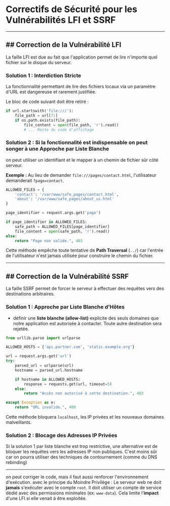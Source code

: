 # Correctifs de Sécurité pour les Vulnérabilités LFI et SSRF


---

## ## Correction de la Vulnérabilité LFI

La faille LFI est due au fait que l'application permet de lire n'importe quel fichier sur le disque du serveur.

### Solution 1 : Interdiction Stricte 

La fonctionnalité permettant de lire des fichiers locaux via un paramètre d'URL est dangereuse et rarement justifiée.

Le bloc de code suivant doit être retiré :
```python
if url.startswith('file:///'):
    file_path = url[7:]
    if os.path.exists(file_path):
        file_content = open(file_path, 'r').read()
        # ... Reste du code d'affichage
```

### Solution 2 : Si la fonctionnalité est indispensable on peut songer à une Approche par Liste Blanche

on peut utiliser un identifiant et le mapper à un chemin de fichier sûr côté serveur.

**Exemple :**
Au lieu de demander `file:///pages/contact.html`, l'utilisateur demanderait `?page=contact`.

```python
ALLOWED_FILES = {
    'contact': '/var/www/safe_pages/contact.html',
    'about': '/var/www/safe_pages/about_us.html'
}

page_identifier = request.args.get('page')

if page_identifier in ALLOWED_FILES:
    safe_path = ALLOWED_FILES[page_identifier]
    file_content = open(safe_path, 'r').read()
else:
    return "Page non valide.", 403
```
Cette méthode empêche toute tentative de **Path Traversal** (`../`) car l'entrée de l'utilisateur n'est jamais utilisée pour construire le chemin du fichier.

---

## ## Correction de la Vulnérabilité SSRF

La faille SSRF permet de forcer le serveur à effectuer des requêtes vers des destinations arbitraires.

### Solution 1 : Approche par Liste Blanche d'Hôtes

- définir une **liste blanche (allow-list)** explicite des seuls domaines que notre application est autorisée à contacter. Toute autre destination sera rejetée.

```python
from urllib.parse import urlparse

ALLOWED_HOSTS = {'api.partner.com', 'static.example.org'}

url = request.args.get('url')
try:
    parsed_url = urlparse(url)
    hostname = parsed_url.hostname

    if hostname in ALLOWED_HOSTS:
        response = requests.get(url, timeout=5)
    else:
        return "Accès non autorisé à cette destination.", 403

except Exception as e:
    return "URL invalide.", 400
```
Cette méthode  bloquera `localhost`, les IP privées et les nouveaux domaines malveillants.

### Solution 2 : Blocage des Adresses IP Privées

Si la solution 1 par liste blanche est trop restrictive, une alternative est de bloquer les requêtes vers les adresses IP non publiques. C'est moins sûr car on pourra utiliser des techniques de contournement (comme du DNS rebinding)

---

on peut corriger le code, mais il faut aussi renforcer l'environnement d'exécution.
avec le principe du Moindre Privilège :
Le serveur web ne doit **jamais** s'exécuter avec le compte `root`. Il doit utiliser un compte de service dédié avec des permissions minimales (ex: `www-data`). Cela limite l'**impact** d'une LFI si elle venait à être exploitée.
